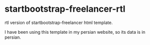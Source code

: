 # startbootstrap-freelancer-rtl
rtl version of startbootstrap-freelancer html template.

<p>I have been using this template in my persian website, so its data is in persian.</p>